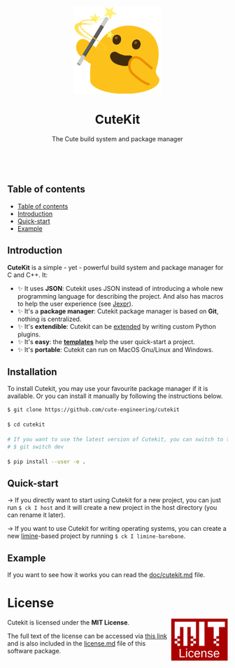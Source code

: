<br/>
<br/>
<br/>
<p align="center">
    <img src="logo.png" width="200" height="200">
</p>
<h1 align="center">CuteKit</h1>
<p align="center">
    The Cute build system and package manager
</p>
<br/>
<br/>
<br/>

## Table of contents

- [Table of contents](#table-of-contents)
- [Introduction](#introduction)
- [Quick-start](#quick-start)
- [Example](#example)


## Introduction

**CuteKit** is a simple - yet - powerful build system and package manager for C and C++. It:

- ✨ It uses **JSON**: Cutekit uses JSON instead of introducing a whole new programming language for describing the project. And also has macros to help the user experience (see [Jexpr](doc/spec/jexpr.md)).
- ✨ It's a **package manager**: Cutekit package manager is based on **Git**, nothing is centralized.
- ✨ It's **extendible**: Cutekit can be [extended](./doc/extends.md) by writing custom Python plugins.
- ✨ It's **easy**: the [**templates**](./doc/templates.md) help the user quick-start a project.
- ✨ It's **portable**: Cutekit can run on MacOS Gnu/Linux and Windows.

## Installation

To install Cutekit, you may use your favourite package manager if it is available. Or you can install it manually by following the instructions below.

```bash
$ git clone https://github.com/cute-engineering/cutekit

$ cd cutekit

# If you want to use the latest version of Cutekit, you can switch to the dev branch.
# $ git switch dev

$ pip install --user -e .
```

## Quick-start

-> If you directly want to start using Cutekit for a new project, you can just run `$ ck I host` and it will create a new project in the host directory (you can rename it later).

-> If you want to use Cutekit for writing operating systems, you can create a new [limine](https://github.com/limine-bootloader/limine/)-based project by running `$ ck I limine-barebone`.

## Example

If you want to see how it works you can read the [doc/cutekit.md](doc/cutekit.md) file.

# License

<a href="https://opensource.org/licenses/MIT">
  <img align="right" height="96" alt="MIT License" src="doc/mit.svg" />
</a>

Cutekit is licensed under the **MIT License**.

The full text of the license can be accessed via [this link](https://opensource.org/licenses/MIT) and is also included in the [license.md](license.md) file of this software package.
